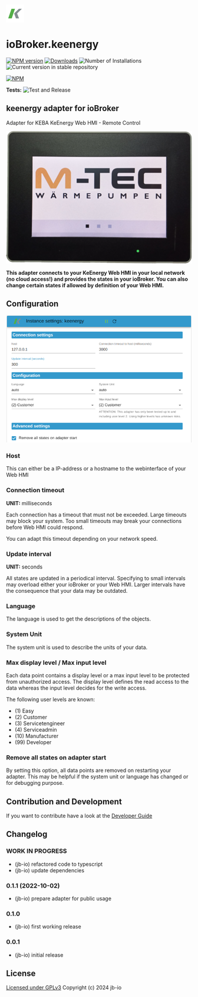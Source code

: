 ![Logo](admin/keenergy.png)
# ioBroker.keenergy

[![NPM version](https://img.shields.io/npm/v/iobroker.keenergy.svg)](https://www.npmjs.com/package/iobroker.keenergy)
[![Downloads](https://img.shields.io/npm/dm/iobroker.keenergy.svg)](https://www.npmjs.com/package/iobroker.keenergy)
![Number of Installations](https://iobroker.live/badges/keenergy-installed.svg)
![Current version in stable repository](https://iobroker.live/badges/keenergy-stable.svg)

[![NPM](https://nodei.co/npm/iobroker.keenergy.png?downloads=true)](https://nodei.co/npm/iobroker.keenergy/)

**Tests:** ![Test and Release](https://github.com/jb-io/ioBroker.keenergy/workflows/Test%20and%20Release/badge.svg)

## keenergy adapter for ioBroker

Adapter for KEBA KeEnergy Web HMI - Remote Control

![M-TEC](./doc/mtec.png)

**This adapter connects to your KeEnergy Web HMI in your local network (no cloud access!) and provides the states in your ioBroker.
You can also change certain states if allowed by definition of your Web HMI.**

## Configuration

![Configuration](./doc/settings.png)

### Host

This can either be a IP-address or a hostname to the webinterface of your Web HMI

### Connection timeout

**UNIT:** milliseconds

Each connection has a timeout that must not be exceeded.
Large timeouts may block your system. Too small timeouts may break your connections before Web HMI could respond.

You can adapt this timeout depending on your network speed.

### Update interval

**UNIT:** seconds

All states are updated in a periodical interval.
Specifying to small intervals may overload either your ioBroker or your Web HMI. Larger intervals have the consequence that your data may be outdated.

### Language

The language is used to get the descriptions of the objects.

### System Unit

The system unit is used to describe the units of your data.

### Max display level / Max input level

Each data point contains a display level or a max input level to be protected from unauthorized access.
The display level defines the read access to the data whereas the input level decides for the write access.

The following user levels are known:
* (1) Easy
* (2) Customer
* (3) Servicetengineer
* (4) Serviceadmin
* (10) Manufacturer
* (99) Developer

### Remove all states on adapter start

By setting this option, all data points are removed on restarting your adapter.
This may be helpful if the system unit or language has changed or for debugging purpose.

## Contribution and Development

If you want to contribute have a look at the [Developer Guide](./doc/CONTRIBUTE.md)

## Changelog

<!--
  Placeholder for the next version (at the beginning of the line):
  ### **WORK IN PROGRESS**
-->
### **WORK IN PROGRESS**
* (jb-io) refactored code to typescript
* (jb-io) update dependencies

### 0.1.1 (2022-10-02)
* (jb-io) prepare adapter for public usage

### 0.1.0
* (jb-io) first working release

### 0.0.1
* (jb-io) initial release

## License

[Licensed under GPLv3](LICENSE) Copyright (c) 2024 jb-io
